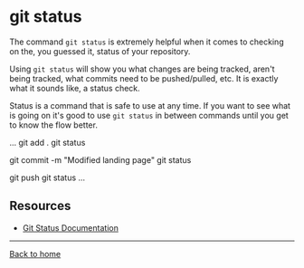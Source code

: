 # git status

The command `git status` is extremely helpful when it comes to checking on the, you guessed it, status of your repository.

Using `git status` will show you what changes are being tracked, aren't being tracked, what commits need to be pushed/pulled, etc. It is exactly what it sounds like, a status check.

Status is a command that is safe to use at any time.
If you want to see what is going on it's good to use `git status` in between commands until you get to know the flow better.

...
git add .
git status

git commit -m "Modified landing page"
git status

git push
git status
...

## Resources

- [Git Status Documentation](https://git-scm.com/docs/git-status)
---

[Back to home](../Readme.md)